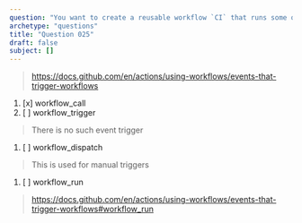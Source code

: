 ```yaml
---
question: "You want to create a reusable workflow `CI` that runs some quality checks, linting and tests on code changes. What event trigger should the `CI` workflow define to allow reusing it in other workflows?"
archetype: "questions"
title: "Question 025"
draft: false
subject: []
---
```


> https://docs.github.com/en/actions/using-workflows/events-that-trigger-workflows
1. [x] workflow_call
1. [ ] workflow_trigger
> There is no such event trigger
1. [ ] workflow_dispatch
> This is used for manual triggers
1. [ ] workflow_run
> https://docs.github.com/en/actions/using-workflows/events-that-trigger-workflows#workflow_run
